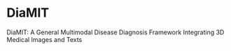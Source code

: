 # DiaMIT
DiaMIT: A General Multimodal Disease Diagnosis Framework Integrating 3D Medical Images and Texts
